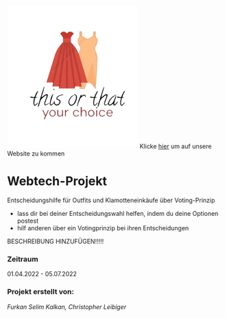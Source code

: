 ![](src/main/java/htw/berlin/webtechprojekt/demo/assets/logo.png)
Klicke [hier](https://this-or-that-webapp-frontend.herokuapp.com/) um auf unsere Website zu kommen

# Webtech-Projekt

Entscheidungshilfe für Outfits und Klamotteneinkäufe über Voting-Prinzip
- lass dir bei deiner Entscheidungswahl helfen, indem du deine Optionen postest
- hilf anderen über ein Votingprinzip bei ihren Entscheidungen

BESCHREIBUNG HINZUFÜGEN!!!!!

### Zeitraum

01.04.2022 - 05.07.2022
### Projekt erstellt von:


*Furkan Selim Kalkan, Christopher Leibiger*
